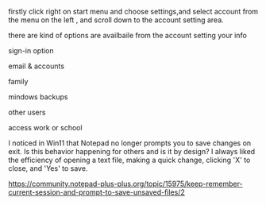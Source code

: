 firstly click right on start menu and choose settings,and select account from the menu on the left , and scroll down to the account setting area.

there are kind of options are availbaile from the account setting
your info

sign-in option

email & accounts

family

mindows backups

other users

access work or school

I noticed in Win11 that Notepad no longer prompts you to save changes on exit. 
Is this behavior happening for others and is it by design? 
I always liked the efficiency of opening a text file,
making a quick change, 
clicking 'X' to close, and 'Yes' to save.

https://community.notepad-plus-plus.org/topic/15975/keep-remember-current-session-and-prompt-to-save-unsaved-files/2
